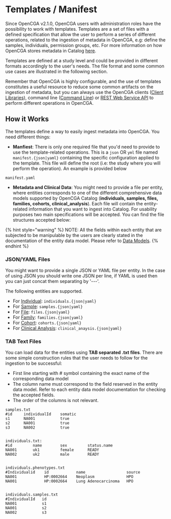 # Templates / Manifest

Since OpenCGA v2.1.0,  OpenCGA users with administration roles have the possibility to work with templates. Templates are a set of files with a defined specification that allow the user to perform a series of different operations, related to the ingestion of metadata in OpenCGA, e.g: define the samples, individuals, permission groups, etc. For more information on how OpenCGA stores metadata in Catalog [here](../../components-1/catalog.md).

Templates are defined at a study level and could be provided in different formats accordingly to the user's needs. The file format and some common use cases are illustrated in the following section.

Remember that OpenCGA is highly configurable, and the use of templates constitutes a useful resource to reduce some common artifacts on the ingestion of metadata, but you can always use the OpenCGA clients \([Client Libraries](../using-opencga/client-libraries/)\), command line \([Command Line](../using-opencga/command-line/)\) or [REST Web Service API](../using-opencga/restful-web-service-api.md) to perform different operations in OpenCGA.

## How it Works

The templates define a way to easily ingest metadata into OpenCGA. You need different things:

* **Manfiest**: There is only one required file that you'd need to provide to use the template-related operations. This is a  `json` OR `yml` file named  `manifest.{json|yaml}` containing the specific configuration applied to the template. This file will define the root \(i.e: the study where you will perform the operation\). An example is provided below

```text
manifest.yaml
```

* **Metadata and Clinical Data**: You might need to provide a file per entity, where entities corresponds to one of the different comprehensive data models supported by OpenCGA Catalog \(**individuals, samples, files, families, cohorts, clinical\_analysis**\). Each file will contain the entity-related information that you want to ingest into Catalog. For usability purposes two main specifications will be accepted. You can find the file structures accepted below:

{% hint style="warning" %}
NOTE: All the fields within each entity that are subjected to be manipulable by the users are clearly stated in the documentation of the entity data model. Please refer to [Data Models]().
{% endhint %}

### JSON/YAML Files

You might want to provide a single JSON or YAML file per entity. In the case of using JSON you should write one JSON per line, if YAML is used then you can just concat them separating by '---'.

The following entities are supported.

* For [Individual]():  `individuals.{json|yaml}`  
* For [Sample]():  `samples.{json|yaml}`  
* For  [File](): `files.{json|yaml}`  
* For [Family]():  `families.{json|yaml}`
* For  [Cohort](): `cohorts.{json|yaml}`  
* For [Clinical Analysis](): `clinical_anaysis.{json|yaml}`  

### TAB Text Files

You can load data for the entities using **TAB separated .txt files**. There are some simple construction rules that the user needs to follow for the ingestion to be successful:

* First line starting with \# symbol containing the exact name of the corresponding data model
* The column name must correspond to the field reserved in the entity data model. Refer to each entity data model documentation for checking the accepted fields. 
* The order of the columns is not relevant.

```text
samples.txt
#id     individualId    somatic
s1      NA001           true
s2      NA001           true
s3      NA002           true


individuals.txt:
#id         name        sex         status.name    
NA001       uk1         female      READY           
NA002       uk2         male        READY


individuals.phenotypes.txt
#Individualid    id            name                  source
NA001            HP:0002664    Neoplasm              HPO
NA001            HP:0002664    Lung Adenocarcinoma   HPO


individuals.samples.txt
#IndividualId   id
NA001           s1
NA001           s2
NA002           s3
```

